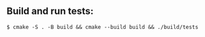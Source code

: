 ## Build and run tests:
```console
$ cmake -S . -B build && cmake --build build && ./build/tests
```
